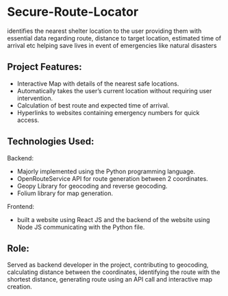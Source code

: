 # Secure-Route-Locator
identifies the nearest shelter location to the user providing them with essential data regarding route, distance to target location, estimated time of arrival etc helping save lives in event of emergencies like natural disasters

## Project Features:
 * Interactive Map with details of the nearest safe locations.
 * Automatically takes the user’s current location without requiring user intervention.
 * Calculation of best route and expected time of arrival. 
 * Hyperlinks to websites containing emergency numbers for quick access.

## Technologies Used: 

Backend: 
* Majorly implemented using the Python programming language.
* OpenRouteService API for route generation between 2 coordinates.
* Geopy Library for geocoding and reverse geocoding.
* Folium library for map generation.

Frontend:
* built a website using React JS and the backend of the website using Node JS communicating with the Python file.

## Role: 
Served as backend developer in the project, contributing to geocoding, calculating distance between the coordinates, identifying the route with the shortest distance, generating route using an API call and interactive map creation.

